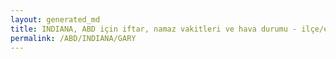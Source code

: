 ```yaml
---
layout: generated_md
title: INDIANA, ABD için iftar, namaz vakitleri ve hava durumu - ilçe/eyalet seç
permalink: /ABD/INDIANA/GARY
---
```


<script type="text/javascript">
  var country = ABD;
  var city = INDIANA;
  var state = GARY;
  var lat = 72;
  var lon = 21;
</script>
